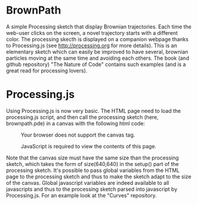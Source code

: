 BrownPath
=========

A simple Processing sketch that display Brownian trajectories. Each time the web-user clicks on the screen, a novel trajectory starts with a different color. The processing skecth is displayed on a companion webpage thanks to Processing.js (see http://processing.org for more details). This is an elementary sketch which can easily be improved to have several, brownian particles moving at the same time and avoiding each others. The book (and github repository) "The Nature of Code" contains such examples (and is a great read for processing lovers). 

Processing.js
==========

Using Processing.js is now very basic. The HTML page need to load the processing.js script, and then call the processing sketch (here, brownpath.pde) in a canvas with the following html code:

<figure>    
   <canvas id="sketch" data-processing-sources="sketch/Brown.pde" width="640" height="640">
      <p>Your browser does not support the canvas tag.</p>
    </canvas>
    <noscript>
      <p>JavaScript is required to view the contents of this page.</p>
    </noscript>
    <figcaption> 
      <!-- add a figure caption here-->
    </figcaption>
  </figure>

Note that the canvas size must have the same size than the processing sketch, which takes the form of size(640,640) in the setup() part of the processing sketch. It's possible to pass global variables from the HTML page to the processing sketch and thus to make the sketch adapt to the size of the canvas. Global javascript variables are indeed available to all javascripts and thus to the processing sketch parsed into javascript by Processing.js. For an example look at the "Curves" repository.
